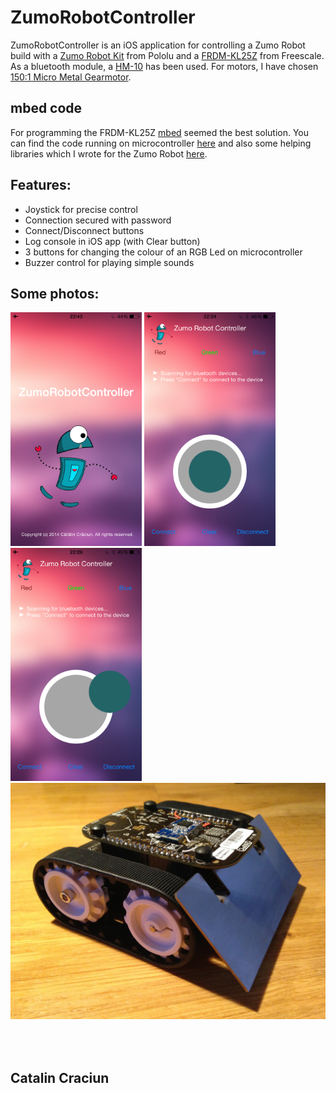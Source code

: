 ZumoRobotController
===================
ZumoRobotController is an iOS application for controlling a Zumo Robot build with a [Zumo Robot Kit](http://www.pololu.com/product/2505) from Pololu and a [FRDM-KL25Z](http://www.freescale.com/webapp/sps/site/prod_summary.jsp?code=FRDM-KL25Z) from Freescale. As a bluetooth module, a [HM-10](http://imall.iteadstudio.com/im130614001.html) has been used. For motors, I have chosen [150:1 Micro Metal Gearmotor](http://www.pololu.com/product/1097).

mbed code
---------
For programming the FRDM-KL25Z [mbed](https://mbed.org) seemed the best solution. You can find the code running on microcontroller [here](http://developer.mbed.org/users/catalincraciun7/code/ZumoRobotBluetoothControlled/) and also some helping libraries which I wrote for the Zumo Robot [here](http://developer.mbed.org/users/catalincraciun7/code/ZumoRobotUtilities/).

Features:
---------
- Joystick for precise control
- Connection secured with password
- Connect/Disconnect buttons
- Log console in iOS app (with Clear button)
- 3 buttons for changing the colour of an RGB Led on microcontroller
- Buzzer control for playing simple sounds

Some photos:
-------
<img alt="App Screenshot 1" src="https://raw.githubusercontent.com/catalincraciun/ZumoRobotController/master/Photos/appScreenshot1.png" width="210"> <img alt="App Screenshot 2" src="https://raw.githubusercontent.com/catalincraciun/ZumoRobotController/master/Photos/appScreenshot2.png" width="210"> <img alt="App Screenshot 3" src="https://raw.githubusercontent.com/catalincraciun/ZumoRobotController/master/Photos/appScreenshot3.png" width="210">
<img alt="Robot" src="https://raw.githubusercontent.com/catalincraciun/ZumoRobotController/master/Photos/robot.png" width="640">

<br></br>
Catalin Craciun
---------------
